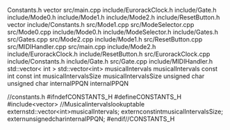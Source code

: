 Constants.h vector src/main.cpp include/EurorackClock.h include/Gate.h
include/Mode0.h include/Mode1.h include/Mode2.h include/ResetButton.h
vector include/Constants.h src/Mode1.cpp src/ModeSelector.cpp
src/Mode0.cpp include/Mode0.h include/ModeSelector.h include/Gates.h
src/Gates.cpp src/Mode2.cpp include/Mode1.h src/ResetButton.cpp
src/MIDIHandler.cpp src/main.cpp include/Mode2.h include/EurorackClock.h
include/ResetButton.h src/EurorackClock.cpp include/Constants.h
include/Gate.h src/Gate.cpp include/MIDIHandler.h std::vector\< int \>
std::vector\<int\> musicalIntervals musicalIntervals const int const int
musicalIntervalsSize musicalIntervalsSize unsigned char unsigned char
internalPPQN internalPPQN

//constants.h \#ifndefCONSTANTS\_H \#defineCONSTANTS\_H
\#include\<vector\> //Musicalintervalslookuptable
externstd::vector\<int\>musicalIntervals;
externconstintmusicalIntervalsSize; externunsignedcharinternalPPQN;
\#endif//CONSTANTS\_H
